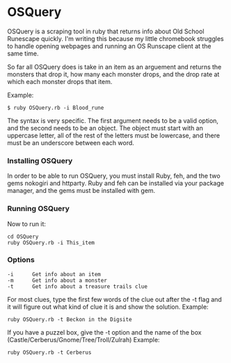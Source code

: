 # OSQuery
OSQuery is a scraping tool in ruby that returns info about Old School Runescape quickly. I'm writing this because my little chromebook struggles to handle opening webpages and running an OS Runscape client at the same time.

So far all OSQuery does is take in an item as an arguement and returns the monsters that drop it, how many each monster drops, and the drop rate at which each monster drops that item.

Example:

    $ ruby OSQuery.rb -i Blood_rune

The syntax is very specific. The first argument needs to be a valid option, and the second needs to be an object. The object must start with an uppercase letter, all of the rest of the letters must be lowercase, and there must be an underscore between each word.

### Installing OSQuery

In order to be able to run OSQuery, you must install Ruby, feh, and the two gems nokogiri and httparty. Ruby and feh can be installed via your package manager, and the gems must be installed with gem. 
    
### Running OSQuery

Now to run it:

    cd OSQuery
    ruby OSQuery.rb -i This_item

### Options

    -i      Get info about an item
    -m      Get info about a monster 
    -t      Get info about a treasure trails clue
 
For most clues, type the first few words of the clue out after the -t flag and it will figure out what kind of clue it is and show the solution. 
Example: 

    ruby OSQuery.rb -t Beckon in the Digsite

If you have a puzzel box, give the -t option and the name of the box (Castle/Cerberus/Gnome/Tree/Troll/Zulrah)
Example:

    ruby OSQuery.rb -t Cerberus

